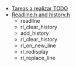 - [Tareas a realizar TODO](00_TODO.md)
- [Readline.h and history.h](readline.h_and_history.h.md)
	- readline
	- rl_clear_history
	- add_history
	- rl_clear_history
	- rl_on_new_line
	- rl_redisplay
	- rl_replace_line